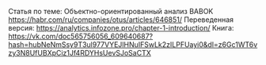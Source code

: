 Статья по теме:  Объектно-ориентированный анализ BABOK https://habr.com/ru/companies/otus/articles/646851/
Переведенная версия: https://analytics.infozone.pro/chapter-1-introduction/
Книга: https://vk.com/doc565756056_609640687?hash=hubNeNmSsy9T3ul977VYEJlHNuIFSwLk2zILPFUayi0&dl=z6Gc1WT6vzy3N8UfUBXpCiz1Jf4RDYHsUevSJoSaCTX
